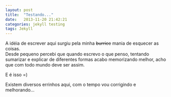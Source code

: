 ```yaml
---
layout: post
title:  "Testando..."
date:   2013-11-20 21:42:21
categories: jekyll testing
tags: Jekyll
---
```


A idéia de escrever aqui surgiu pela minha <strike>burrice</strike> mania de esquecer as coisas.  
Desde pequeno percebi que quando escrevo o que penso, tentando sumarizar e explicar de diferentes formas acabo memorizando melhor, acho que com todo mundo deve ser assim.

E é isso =)

Existem diversos errinhos aqui, com o tempo vou corrigindo e melhorando...
